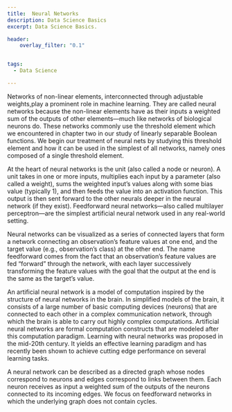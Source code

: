 ```yaml
---
title:  Neural Networks
description: Data Science Basics
excerpt: Data Science Basics.

header:
    overlay_filter: "0.1"


tags:
  - Data Science

---
```



Networks of non-linear elements, interconnected through adjustable weights,play a prominent role in machine learning. They are called neural networks because the non-linear elements have as their inputs a weighted sum of the outputs of other elements—much like networks of biological neurons do. These networks commonly use the threshold element which we encountered in chapter two in our study of linearly separable Boolean functions. We begin our treatment of neural nets by studying this threshold element and how it can be used in the simplest of all networks, namely ones composed of a single threshold element.


At the heart of neural networks is the unit (also called a node or neuron). A unit takes in one or more inputs, multiplies each input by a parameter (also called a weight), sums the weighted input’s values along with some bias value (typically 1), and then feeds the value into an activation function. This output is then sent forward to the other neurals deeper in the neural network (if they exist). Feedforward neural networks—also called multilayer perceptron—are the simplest artificial neural network used in any real-world setting.

Neural networks can be visualized as a series of connected layers that form a network connecting an observation’s feature values at one end, and the target value (e.g., observation’s class) at the other end. The name feedforward comes from the fact that an observation’s feature values are fed “forward” through the network, with each layer successively transforming the feature values with the goal that the output at the end is the same as the target’s value.



An artificial neural network is a model of computation inspired by the structure of neural networks in the brain. In simplified models of the brain, it consists of a large number of basic computing devices (neurons) that are connected to each other in a complex communication network, through which the brain is able to carry out highly complex computations.
Artificial neural networks are formal computation constructs that are modeled after this computation paradigm. Learning with neural networks was proposed in the mid-20th century. It yields an effective learning paradigm and has recently been shown to achieve cutting edge performance on several learning tasks.

A neural network can be described as a directed graph whose nodes correspond to neurons and edges correspond to links between them. Each neuron receives as input a weighted sum of the outputs of the neurons connected to its incoming edges. We focus on feedforward networks in which the underlying graph does not contain cycles.
